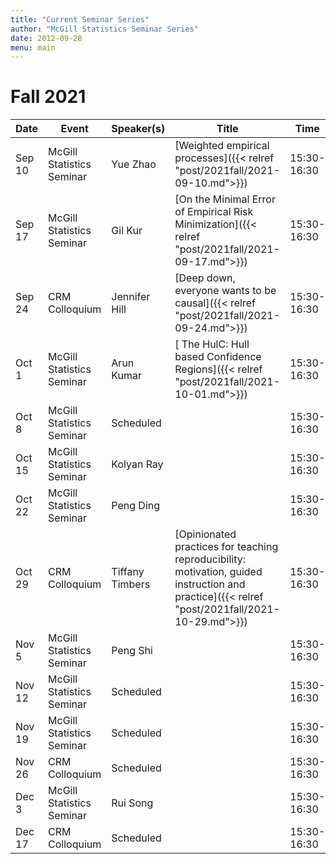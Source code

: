 ```yaml
---
title: "Current Seminar Series"
author: "McGill Statistics Seminar Series"
date: 2012-09-28
menu: main
---
```


# Fall 2021
| Date   | Event                     | Speaker(s)         | Title                                                                                                                                              | Time        | Location                                       |
|--------|---------------------------|--------------------|----------------------------------------------------------------------------------------------------------------------------------------------------|-------------|------------------------------------------------|
| Sep 10 | McGill Statistics Seminar  | Yue Zhao | [Weighted empirical processes]({{< relref "post/2021fall/2021-09-10.md">}}) | 15:30-16:30 | [Zoom Link](https://mcgill.zoom.us/j/83436686293?pwd=b0RmWmlXRXE3OWR6NlNIcWF5d0dJQT09) |
| Sep 17 | McGill Statistics Seminar  | Gil Kur | [On the Minimal Error of Empirical Risk Minimization]({{< relref "post/2021fall/2021-09-17.md">}}) | 15:30-16:30 | [Zoom Link](https://mcgill.zoom.us/j/83436686293?pwd=b0RmWmlXRXE3OWR6NlNIcWF5d0dJQT09) |
| Sep 24 | CRM Colloquium  |  Jennifer Hill | [Deep down, everyone wants to be causal]({{< relref "post/2021fall/2021-09-24.md">}})  | 15:30-16:30  | [Zoom Link](https://mcgill.zoom.us/j/9791073141) |
| Oct 1 | McGill Statistics Seminar  |  Arun Kumar |  [ The HulC: Hull based Confidence Regions]({{< relref "post/2021fall/2021-10-01.md">}})  |  15:30-16:30 | [Zoom Link](https://mcgill.zoom.us/j/83436686293?pwd=b0RmWmlXRXE3OWR6NlNIcWF5d0dJQT09) |
| Oct 8 | McGill Statistics Seminar  | Scheduled  |   |  15:30-16:30 | [Zoom Link](https://mcgill.zoom.us/j/83436686293?pwd=b0RmWmlXRXE3OWR6NlNIcWF5d0dJQT09) |
| Oct 15 | McGill Statistics Seminar  |  Kolyan Ray |   |  15:30-16:30 | [Zoom Link](https://mcgill.zoom.us/j/83436686293?pwd=b0RmWmlXRXE3OWR6NlNIcWF5d0dJQT09) |
| Oct 22 | McGill Statistics Seminar  |  Peng Ding |   | 15:30-16:30  | [Zoom Link](https://mcgill.zoom.us/j/83436686293?pwd=b0RmWmlXRXE3OWR6NlNIcWF5d0dJQT09) |
| Oct 29 | CRM Colloquium |  Tiffany Timbers | [Opinionated practices for teaching reproducibility: motivation, guided instruction and practice]({{< relref "post/2021fall/2021-10-29.md">}})  | 15:30-16:30 | [Zoom Link](https://umontreal.zoom.us/j/93983313215?pwd=clB6cUNsSjAvRmFMME1PblhkTUtsQT09)  |
| Nov 5 | McGill Statistics Seminar  |  Peng Shi |   | 15:30-16:30  | [Zoom Link](https://mcgill.zoom.us/j/83436686293?pwd=b0RmWmlXRXE3OWR6NlNIcWF5d0dJQT09) |
| Nov 12 | McGill Statistics Seminar  | Scheduled  |   | 15:30-16:30  | [Zoom Link](https://mcgill.zoom.us/j/83436686293?pwd=b0RmWmlXRXE3OWR6NlNIcWF5d0dJQT09) |
| Nov 19 | McGill Statistics Seminar  | Scheduled  |   |  15:30-16:30 | [Zoom Link](https://mcgill.zoom.us/j/83436686293?pwd=b0RmWmlXRXE3OWR6NlNIcWF5d0dJQT09) |
| Nov 26 | CRM Colloquium |  Scheduled |   | 15:30-16:30 | [Zoom Link](https://umontreal.zoom.us/j/93983313215?pwd=clB6cUNsSjAvRmFMME1PblhkTUtsQT09)  |
| Dec 3 | McGill Statistics Seminar  |  Rui Song |   | 15:30-16:30  | [Zoom Link](https://mcgill.zoom.us/j/83436686293?pwd=b0RmWmlXRXE3OWR6NlNIcWF5d0dJQT09) |
| Dec 17 | CRM Colloquium | Scheduled  |   | 15:30-16:30 | [Zoom Link](https://umontreal.zoom.us/j/93983313215?pwd=clB6cUNsSjAvRmFMME1PblhkTUtsQT09)  |




